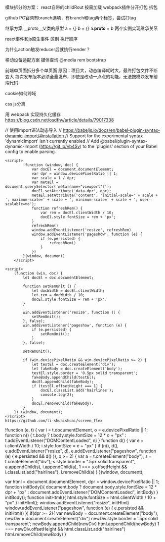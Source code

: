 

模块拆分的方案：
react自带的childRout 按需加载
webpack插件分开打包
拆包

github PC官网有branch选项，有branch和tag两个标签，尝试打tag

继承方案
__proto__父类的原型
a = {}
b = {}
a.__proto__ = b
两个实例实现继承关系

react事件和js原生事件 区别 执行顺序

为什么action触发reducer后就执行render？

移动设备适配方案
媒体查询
@media
rem
bootstrap

前端单页面拆分多个单页面
原因：项目大，动态编译耗时大，最终打包文件不断变大
每次发布版本必须全量发布，即使是改动一点点的功能，无法按模块发布前端代码

cookie如何跨域

css js分离

用 webpack 实现持久化缓存
https://blog.csdn.net/osdfhv/article/details/79017338

// 使用import语法动态导入
		// https://babeljs.io/docs/en/babel-plugin-syntax-dynamic-import/#installation
		// Support for the experimental syntax 'dynamicImport' isn't currently enabled
		// Add @babel/plugin-syntax-dynamic-import (https://git.io/vb4Sv) to the 'plugins' section of your Babel config to enable parsing.
	
	<script>
            !function (window, doc) {
                var docEl = document.documentElement;
                var dpr = window.devicePixelRatio || 1;
                var scale = 1 / dpr;
                var metaEl = document.querySelector('meta[name="viewport"]');
                docEl.setAttribute('data-dpr', dpr);
                metaEl.setAttribute('content', 'initial-scale=' + scale + ', maximum-scale=' + scale + ', minimum-scale=' + scale + ', user-scalable=no');
                function refreshRem() {
                    var rem = docEl.clientWidth / 10;
                    docEl.style.fontSize = rem + 'px';
                }
                refreshRem()
                window.addEventListener('resize', refreshRem)
                window.addEventListener('pageshow', function (e) {
                    if (e.persisted) {
                        refreshRem()
                    }
                })
            }(window, document)
        </script>
        
<script>
        (function flexible(d,b){
            let h=b.documentElement;
            let c=d.devicePixelRatio||1;
            function g(){
                if(b.body){
                    b.body.style.fontSize=(12*c)+"px"
                }else{
                    b.addEventListener("DOMContentLoaded",g)
                }
            }
            g();
            function a(){
                let i=h.clientWidth/10;
                h.style.fontSize=i+"px"
            }
            a();
            d.addEventListener("resize",a);
            d.addEventListener("pageshow",function(i){if(i.persisted){a()}});
            if(c>=2){
                let f=b.createElement("body");
                let e=b.createElement("div");
                e.style.border=".5px solid transparent";
                f.appendChild(e);
                h.appendChild(f);
                if(e.offsetHeight===1){
                    h.classList.add("hairlines")
                }
                h.removeChild(f)
            }}(window,document));
    </script>
    <script>
        (function (win, doc) {
            let docEl = doc.documentElement;

            function setRemUnit () {
                let docWidth = docEl.clientWidth;
                let rem = docWidth / 10;
                docEl.style.fontSize = rem + 'px';
            }

            win.addEventListener('resize', function () {
                setRemUnit();
            }, false);
            win.addEventListener('pageshow', function (e) {
                if (e.persisted) {
                    setRemUnit();
                }
            }, false);

            setRemUnit();

            if (win.devicePixelRatio && win.devicePixelRatio >= 2) {
                let testEl = doc.createElement('div');
                let fakeBody = doc.createElement('body');
                testEl.style.border = '0.5px solid transparent';
                fakeBody.appendChild(testEl);
                docEl.appendChild(fakeBody);
                if (testEl.offsetHeight === 1) {
                    docEl.classList.add('hairlines');
                    console.log(2);
                }
                docEl.removeChild(fakeBody);
            }
        }) (window, document);
    </script>
    https://github.com/li-shuaishuai/screen_flex
!function (e, t) {
    var i = t.documentElement, o = e.devicePixelRatio || 1;
    function n() {
        t.body ? t.body.style.fontSize = 12 * o + "px" : t.addEventListener("DOMContentLoaded", n)
    }
    function d() {
        var e = i.clientWidth / 10;
        i.style.fontSize = e + "px"
    }
    if (n(), d(), e.addEventListener("resize", d), e.addEventListener("pageshow", function (e) { e.persisted && d() }), o >= 2) {
        var a = t.createElement("body"), s = t.createElement("div");
        s.style.border = ".5px solid transparent", a.appendChild(s), i.appendChild(a), 1 === s.offsetHeight && i.classList.add("hairlines"), i.removeChild(a)
    }
}(window, document);


var html = document.documentElement, dpr = window.devicePixelRatio || 1;
function initBody(){
    document.body ? document.body.style.fontSize = 12 * dpr + "px" : document.addEventListener("DOMContentLoaded", initBody)
}
initBody();
function initHtml(){
    html.style.fontSize = html.clientWidth / 10 + "px"
}
initHtml();
window.addEventListener("resize", initHtml)
window.addEventListener("pageshow", function (e) { e.persisted && initHtml() })
if(dpr >= 2){
    var newBody = document.createElement("body"), newDiv = document.createElement("div")
    newDiv.style.border = '.5px solid transparent';
    newBody.appendChild(newDiv)
    html.appendChild(newBody)
    1 === newDiv.offsetHeight && html.classList.add("hairlines")
    html.removeChild(newBody)
}